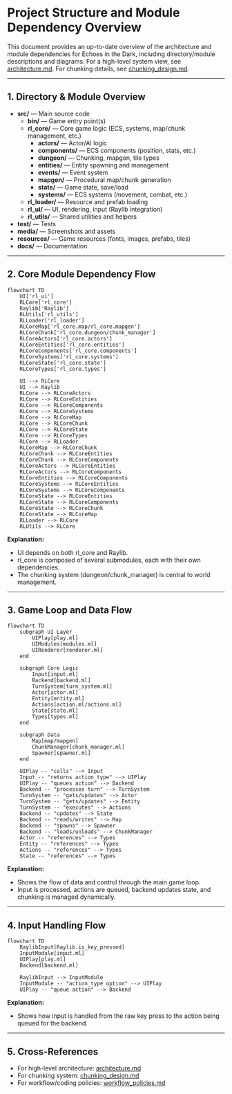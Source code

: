 # Project Structure and Module Dependency Overview

This document provides an up-to-date overview of the architecture and module dependencies for Echoes in the Dark, including directory/module descriptions and diagrams. For a high-level system view, see [architecture.md](architecture.md). For chunking details, see [chunking_design.md](chunking_design.md).

---

## 1. Directory & Module Overview

- **src/** — Main source code
  - **bin/** — Game entry point(s)
  - **rl_core/** — Core game logic (ECS, systems, map/chunk management, etc.)
    - **actors/** — Actor/AI logic
    - **components/** — ECS components (position, stats, etc.)
    - **dungeon/** — Chunking, mapgen, tile types
    - **entities/** — Entity spawning and management
    - **events/** — Event system
    - **mapgen/** — Procedural map/chunk generation
    - **state/** — Game state, save/load
    - **systems/** — ECS systems (movement, combat, etc.)
  - **rl_loader/** — Resource and prefab loading
  - **rl_ui/** — UI, rendering, input (Raylib integration)
  - **rl_utils/** — Shared utilities and helpers
- **test/** — Tests
- **media/** — Screenshots and assets
- **resources/** — Game resources (fonts, images, prefabs, tiles)
- **docs/** — Documentation

---

## 2. Core Module Dependency Flow

```mermaid
flowchart TD
    UI['rl_ui']
    RLCore['rl_core']
    Raylib['Raylib']
    RLUtils['rl_utils']
    RLLoader['rl_loader']
    RLCoreMap['rl_core.map/rl_core.mapgen']
    RLCoreChunk['rl_core.dungeon/chunk_manager']
    RLCoreActors['rl_core.actors']
    RLCoreEntities['rl_core.entities']
    RLCoreComponents['rl_core.components']
    RLCoreSystems['rl_core.systems']
    RLCoreState['rl_core.state']
    RLCoreTypes['rl_core.types']

    UI --> RLCore
    UI --> Raylib
    RLCore --> RLCoreActors
    RLCore --> RLCoreEntities
    RLCore --> RLCoreComponents
    RLCore --> RLCoreSystems
    RLCore --> RLCoreMap
    RLCore --> RLCoreChunk
    RLCore --> RLCoreState
    RLCore --> RLCoreTypes
    RLCore --> RLLoader
    RLCoreMap --> RLCoreChunk
    RLCoreChunk --> RLCoreEntities
    RLCoreChunk --> RLCoreComponents
    RLCoreActors --> RLCoreEntities
    RLCoreActors --> RLCoreComponents
    RLCoreEntities --> RLCoreComponents
    RLCoreSystems --> RLCoreEntities
    RLCoreSystems --> RLCoreComponents
    RLCoreState --> RLCoreEntities
    RLCoreState --> RLCoreComponents
    RLCoreState --> RLCoreChunk
    RLCoreState --> RLCoreMap
    RLLoader --> RLCore
    RLUtils --> RLCore
```

**Explanation:**

- UI depends on both rl_core and Raylib.
- rl_core is composed of several submodules, each with their own dependencies.
- The chunking system (dungeon/chunk_manager) is central to world management.

---

## 3. Game Loop and Data Flow

```mermaid
flowchart TD
    subgraph UI Layer
        UIPlay[play.ml]
        UIModules[modules.ml]
        UIRenderer[renderer.ml]
    end

    subgraph Core Logic
        Input[input.ml]
        Backend[backend.ml]
        TurnSystem[turn_system.ml]
        Actor[actor.ml]
        Entity[entity.ml]
        Actions[action.ml/actions.ml]
        State[state.ml]
        Types[types.ml]
    end

    subgraph Data
        Map[map/mapgen]
        ChunkManager[chunk_manager.ml]
        Spawner[spawner.ml]
    end

    UIPlay -- "calls" --> Input
    Input -- "returns action_type" --> UIPlay
    UIPlay -- "queues action" --> Backend
    Backend -- "processes turn" --> TurnSystem
    TurnSystem -- "gets/updates" --> Actor
    TurnSystem -- "gets/updates" --> Entity
    TurnSystem -- "executes" --> Actions
    Backend -- "updates" --> State
    Backend -- "reads/writes" --> Map
    Backend -- "spawns" --> Spawner
    Backend -- "loads/unloads" --> ChunkManager
    Actor -- "references" --> Types
    Entity -- "references" --> Types
    Actions -- "references" --> Types
    State -- "references" --> Types
```

**Explanation:**

- Shows the flow of data and control through the main game loop.
- Input is processed, actions are queued, backend updates state, and chunking is managed dynamically.

---

## 4. Input Handling Flow

```mermaid
flowchart TD
    RaylibInput[Raylib.is_key_pressed]
    InputModule[input.ml]
    UIPlay[play.ml]
    Backend[backend.ml]

    RaylibInput --> InputModule
    InputModule -- "action_type option" --> UIPlay
    UIPlay -- "queue action" --> Backend
```

**Explanation:**

- Shows how input is handled from the raw key press to the action being queued for the backend.

---

## 5. Cross-References

- For high-level architecture: [architecture.md](architecture.md)
- For chunking system: [chunking_design.md](chunking_design.md)
- For workflow/coding policies: [workflow_policies.md](workflow_policies.md)
